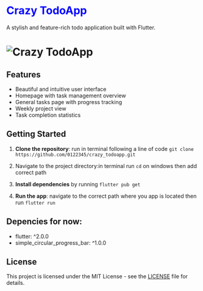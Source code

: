 <h1 style="color: blue;"> Crazy TodoApp</h1>

A stylish and feature-rich todo application built with Flutter.


# ![Crazy TodoApp](https://img.shields.io/badge/Crazy%20TodoApp-blue?style=for-the-badge&logoColor=white)

## Features

- Beautiful and intuitive user interface
- Homepage with task management overview
- General tasks page with progress tracking
- Weekly project view
- Task completion statistics

## Getting Started

1. **Clone the repository**: run in terminal following a line of code
    `git clone  https://github.com/0122345/crazy_todoapp.git`

2. Navigate to the project directory:in terminal run `cd` on windows then add correct path

3. **Install dependencies** by running `flutter pub get`

4. **Run the app**: navigate to the correct path where you app is located then run `flutter run`


## Depencies for now:

- flutter: ^2.0.0
- simple_circular_progress_bar: ^1.0.0

## License

This project is licensed under the MIT License - see the [LICENSE](LICENSE) file for details.